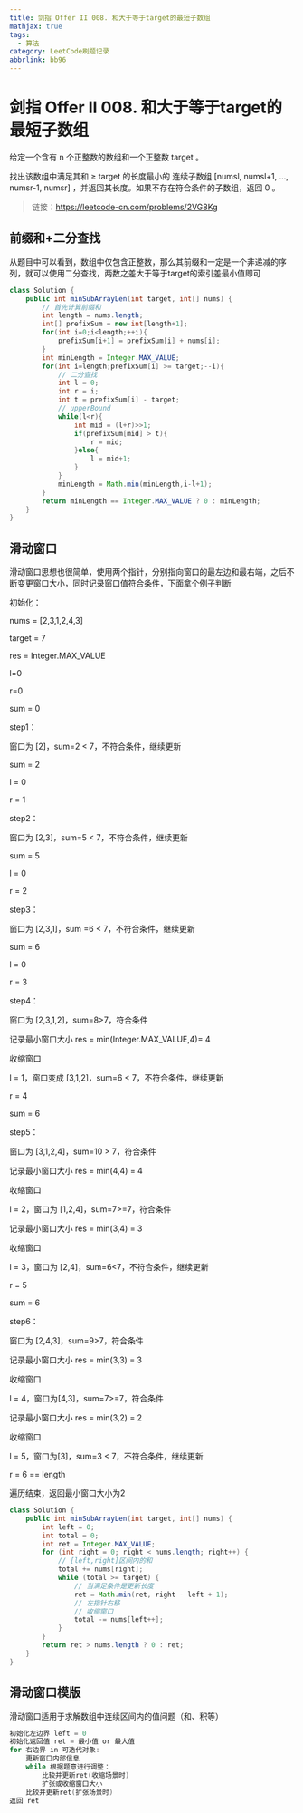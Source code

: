 ```yaml
---
title: 剑指 Offer II 008. 和大于等于target的最短子数组
mathjax: true
tags:
  - 算法
category: LeetCode刷题记录
abbrlink: bb96
---
```

# 剑指 Offer II 008. 和大于等于target的最短子数组

给定一个含有 n 个正整数的数组和一个正整数 target 。

找出该数组中满足其和 ≥ target 的长度最小的 连续子数组 [numsl, numsl+1, ..., numsr-1, numsr] ，并返回其长度。如果不存在符合条件的子数组，返回 0 。

> 链接：https://leetcode-cn.com/problems/2VG8Kg

<!-- more -->

## 前缀和+二分查找

从题目中可以看到，数组中仅包含正整数，那么其前缀和一定是一个非递减的序列，就可以使用二分查找，两数之差大于等于target的索引差最小值即可

```java
class Solution {
    public int minSubArrayLen(int target, int[] nums) {
        // 首先计算前缀和
        int length = nums.length;
        int[] prefixSum = new int[length+1];
        for(int i=0;i<length;++i){
            prefixSum[i+1] = prefixSum[i] + nums[i];
        }
        int minLength = Integer.MAX_VALUE;
        for(int i=length;prefixSum[i] >= target;--i){
            // 二分查找
            int l = 0;
            int r = i;
            int t = prefixSum[i] - target;
            // upperBound
            while(l<r){
                int mid = (l+r)>>1;
                if(prefixSum[mid] > t){
                    r = mid;
                }else{
                    l = mid+1;
                }
            }
            minLength = Math.min(minLength,i-l+1);
        }
        return minLength == Integer.MAX_VALUE ? 0 : minLength;
    }
}
```

## 滑动窗口

滑动窗口思想也很简单，使用两个指针，分别指向窗口的最左边和最右端，之后不断变更窗口大小，同时记录窗口值符合条件，下面拿个例子判断

初始化：

nums = [2,3,1,2,4,3]

target = 7

res = Integer.MAX_VALUE

l=0

r=0

sum = 0

step1：

窗口为 [2]，sum=2 < 7，不符合条件，继续更新

sum = 2

l = 0

r = 1

step2：

窗口为 [2,3]，sum=5 < 7，不符合条件，继续更新

sum = 5

l = 0

r = 2

step3：

窗口为 [2,3,1]，sum =6 < 7，不符合条件，继续更新

sum = 6

l = 0

r = 3

step4：

窗口为 [2,3,1,2]，sum=8>7，符合条件

记录最小窗口大小 res = min(Integer.MAX_VALUE,4)= 4

收缩窗口

l = 1，窗口变成 [3,1,2]，sum=6 < 7，不符合条件，继续更新

r = 4

sum = 6

step5：

窗口为 [3,1,2,4]，sum=10 > 7，符合条件

记录最小窗口大小 res = min(4,4) = 4

收缩窗口

l = 2，窗口为 [1,2,4]，sum=7>=7，符合条件

记录最小窗口大小 res = min(3,4) = 3

收缩窗口

l = 3，窗口为 [2,4]，sum=6<7，不符合条件，继续更新

r = 5

sum = 6

step6：

窗口为 [2,4,3]，sum=9>7，符合条件

记录最小窗口大小 res = min(3,3) = 3

收缩窗口

l = 4，窗口为[4,3]，sum=7>=7，符合条件

记录最小窗口大小 res = min(3,2) = 2

收缩窗口

l = 5，窗口为[3]，sum=3 < 7，不符合条件，继续更新

r = 6 == length 

遍历结束，返回最小窗口大小为2

```java
class Solution {
    public int minSubArrayLen(int target, int[] nums) {
        int left = 0;
        int total = 0;
        int ret = Integer.MAX_VALUE;
        for (int right = 0; right < nums.length; right++) {
          	// [left,right]区间内的和
            total += nums[right];
            while (total >= target) {
              	// 当满足条件是更新长度
                ret = Math.min(ret, right - left + 1);
              	// 左指针右移
              	// 收缩窗口
                total -= nums[left++];
            }
        }
        return ret > nums.length ? 0 : ret;
    }
}
```

## 滑动窗口模版

滑动窗口适用于求解数组中连续区间内的值问题（和、积等）

```java
初始化左边界 left = 0
初始化返回值 ret = 最小值 or 最大值
for 右边界 in 可迭代对象:
	更新窗口内部信息
	while 根据题意进行调整：
		比较并更新ret(收缩场景时)
		扩张或收缩窗口大小
	比较并更新ret(扩张场景时)
返回 ret
```


